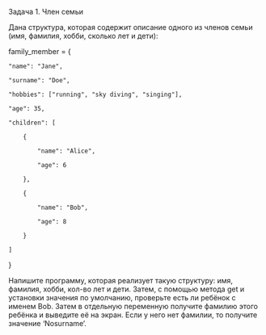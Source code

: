 Задача 1. Член семьи

Дана структура, которая содержит описание одного из членов семьи (имя, фамилия, хобби, сколько лет и дети):



family_member = {

    "name": "Jane",

    "surname": "Doe",

    "hobbies": ["running", "sky diving", "singing"],

    "age": 35,

    "children": [

        {

            "name": "Alice",

            "age": 6

        },

        {

            "name": "Bob",

            "age": 8

        }

    ]

}



Напишите программу, которая реализует такую структуру: имя, фамилия, хобби, кол-во лет и дети. Затем, с помощью метода get и установки значения по умолчанию, проверьте есть ли ребёнок с именем Bob. Затем в отдельную переменную получите фамилию этого ребёнка и выведите её на экран. Если у него нет фамилии, то получите значение ‘Nosurname’.